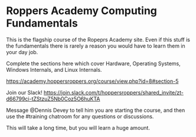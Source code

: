 # Roppers Academy Computing Fundamentals

This is the flagship course of the Ropeprs Academy site. Even if this stuff is the fundamentals there is rarely a reason you would have to learn them in your day job. 

Complete the sections here which cover Hardware, Operating Systems, Windows Internals, and Linux Internals. 

<https://academy.hoppersroppers.org/course/view.php?id=8#section-5>

Join our Slack! <https://join.slack.com/t/hoppersroppers/shared_invite/zt-d66799ci-tZStzuZ5Nb0Coz5O6huKTA>

Message @Dennis Devey to tell him you are starting the course, and then use the #training chatroom for any questions or discussions.

This will take a long time, but you will learn a huge amount. 
